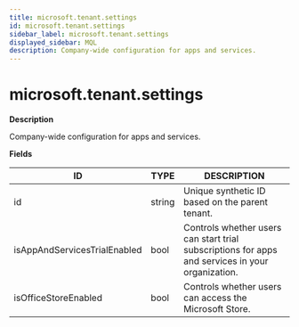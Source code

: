 ```yaml
---
title: microsoft.tenant.settings
id: microsoft.tenant.settings
sidebar_label: microsoft.tenant.settings
displayed_sidebar: MQL
description: Company-wide configuration for apps and services.
---
```


# microsoft.tenant.settings

**Description**

Company-wide configuration for apps and services.

**Fields**

| ID                           | TYPE   | DESCRIPTION                                                                                      |
| ---------------------------- | ------ | ------------------------------------------------------------------------------------------------ |
| id                           | string | Unique synthetic ID based on the parent tenant.                                                  |
| isAppAndServicesTrialEnabled | bool   | Controls whether users can start trial subscriptions for apps and services in your organization. |
| isOfficeStoreEnabled         | bool   | Controls whether users can access the Microsoft Store.                                           |
